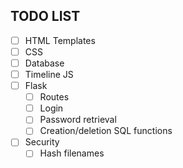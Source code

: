 ## TODO LIST
- [ ] HTML Templates
- [ ] CSS
- [ ] Database
- [ ] Timeline JS
- [ ] Flask
    - [ ] Routes
    - [ ] Login
    - [ ] Password retrieval
    - [ ] Creation/deletion SQL functions
 - [ ] Security
    - [ ] Hash filenames